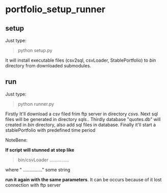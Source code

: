 portfolio_setup_runner
======================
setup
-----
Just type:
>python setup.py

It will install executable files (csv2sql, csvLoader, StablePortfolio)
to *bin* directory from downloaded submodules.

run
---
Just type:
>python runner.py

Firstly It'll download a csv filed frim ftp server in directory *csvs*.
Next sql files will be generated in directory *sqls*..
Thirdly database "quotes.db" will created in *bin* directory,
also add sql files in database.
Finally it'll start a stablePortfolio with predefined time period 

NoteBene:

**If script will stunned at step like**

>bin/csvLoader ...............

where " ..............." some string

**run it again with the same parameters**.
It can be occurs because of it lost connection with ftp server

